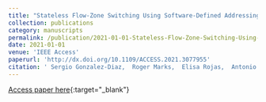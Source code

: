 ```yaml
---
title: "Stateless Flow-Zone Switching Using Software-Defined Addressing"
collection: publications
category: manuscripts
permalink: /publication/2021-01-01-Stateless-Flow-Zone-Switching-Using-Software-Defined-Addressing
date: 2021-01-01
venue: 'IEEE Access'
paperurl: 'http://dx.doi.org/10.1109/ACCESS.2021.3077955'
citation: ' Sergio Gonzalez-Diaz,  Roger Marks,  Elisa Rojas,  Antonio Oliva,  Robert Gazda, &quot;Stateless Flow-Zone Switching Using Software-Defined Addressing.&quot; IEEE Access, 2021.'
---
```

[Access paper here](http://dx.doi.org/10.1109/ACCESS.2021.3077955){:target="_blank"}
